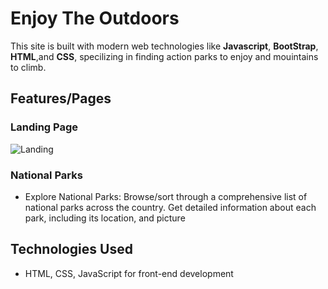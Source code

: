 # Enjoy The Outdoors

This site is built with modern web technologies like **Javascript**, **BootStrap**, **HTML**,and **CSS**, specilizing in finding action parks to enjoy and mouintains to climb.

## Features/Pages

### Landing Page

![Landing](./media/screenshots/index.gif)

### National Parks 
- Explore National Parks: Browse/sort through a comprehensive list of national parks across the country. Get detailed information about each park, including its location, and picture


## Technologies Used

- HTML, CSS, JavaScript for front-end development

